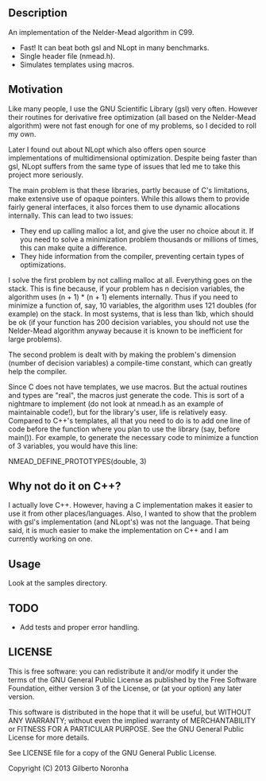Description
-----------

An implementation of the Nelder-Mead algorithm in C99.

- Fast! It can beat both gsl and NLopt in many benchmarks.     
- Single header file (nmead.h).
- Simulates templates using macros.

Motivation
----------

Like many people, I use the GNU Scientific Library (gsl) very often. However
their routines for derivative free optimization (all based on the Nelder-Mead 
algorithm) were not fast enough for one of my problems, so I decided to roll my
own.

Later I found out about NLopt which also offers open source implementations of
multidimensional optimization. Despite being faster than gsl, NLopt suffers from
the same type of issues that led me to take this project more seriously.

The main problem is that these libraries, partly because of C's limitations,
make extensive use of opaque pointers. While this allows them to provide fairly
general interfaces, it also forces them to use dynamic allocations internally.
This can lead to two issues:
- They end up calling malloc a lot, and give the user no choice about it. If you
need to solve a minimization problem thousands or millions of times, this can
make quite a difference.
- They hide information from the compiler, preventing certain types of 
optimizations.

I solve the first problem by not calling malloc at all. Everything goes on the
stack. This is fine because, if your problem has n decision variables, the
algorithm uses (n + 1) * (n + 1) elements internally. Thus if you need to 
minimize a function of, say, 10 variables, the algorithm uses 121 doubles (for example)
on the stack. In most systems, that is less than 1kb, which should be ok (if 
your function has 200 decision variables, you should not use the Nelder-Mead 
algorithm anyway because it is known to be inefficient for large problems).

The second problem is dealt with by making the problem's dimension (number of 
decision variables) a compile-time constant, which can greatly help the
compiler. 

Since C does not have templates, we use macros. But the actual routines and
types are "real", the macros just generate the code. This is sort of a nightmare
to implement (do not look at nmead.h as an example of maintainable code!), but
for the library's user, life is relatively easy. Compared to C++'s templates, all
that you need to do is to add one line of code before the function where you
plan to use the library (say, before main()). For example, to generate the
necessary code to minimize a function of 3 variables, you would have this line:       

NMEAD_DEFINE_PROTOTYPES(double, 3)

Why not do it on C++?   
---------------------

I actually love C++. However, having a C implementation
makes it easier to use it from other places/languages. Also, I wanted to show
that the problem with gsl's implementation (and NLopt's) was not the language.
That being said, it is much easier to make the implementation on C++ and I am
currently working on one. 

Usage
-----

Look at the samples directory.

TODO
----

- Add tests and proper error handling.
    
LICENSE
-------

This is free software: you can redistribute it and/or modify it under the terms
of the GNU General Public License as published by the Free Software Foundation,
either version 3 of the License, or (at your option) any later version.

This software is distributed in the hope that it will be useful, but WITHOUT ANY
WARRANTY; without even the implied warranty of MERCHANTABILITY or FITNESS FOR A
PARTICULAR PURPOSE. See the GNU General Public License for more details.

See LICENSE file for a copy of the GNU General Public License.

Copyright (C) 2013 Gilberto Noronha
